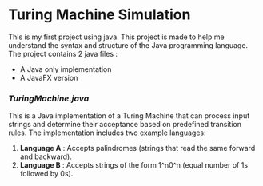 # Turing Machine Simulation
This is my first project using java. This project is made to help me understand the syntax and structure of the Java programming language. The project contains 2 java files : 
- A Java only implementation
- A JavaFX version 

### *TuringMachine.java*

This is a Java implementation of a Turing Machine that can process input strings and determine their acceptance based on predefined transition rules. The implementation includes two example languages:

1. **Language A** : Accepts palindromes (strings that read the same forward and backward).
2. **Language B** : Accepts strings of the form 1^n0^n (equal number of 1s followed by 0s).

